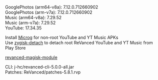 GooglePhotos (arm64-v8a): 7.12.0.712660902  
GooglePhotos (arm-v7a): 7.12.0.712660902  
Music (arm64-v8a): 7.29.52  
Music (arm-v7a): 7.29.52  
YouTube: 17.34.35  

Install [Microg](https://github.com/ReVanced/GmsCore/releases) for non-root YouTube and YT Music APKs  
Use [zygisk-detach](https://github.com/j-hc/zygisk-detach) to detach root ReVanced YouTube and YT Music from Play Store  

[revanced-magisk-module](https://github.com/j-hc/revanced-magisk-module)
  
CLI: j-hc/revanced-cli-5.0.0-all.jar  
Patches: ReVanced/patches-5.8.1.rvp    

